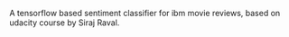 A tensorflow based sentiment classifier for ibm movie reviews, based on udacity course by Siraj Raval.
